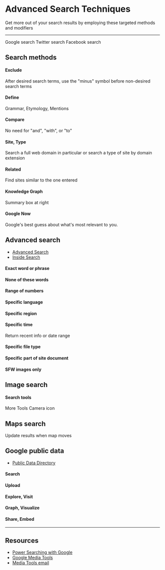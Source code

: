 # Advanced Search Techniques
Get more out of your search results by employing these targeted methods and modifiers

---

Google search
Twitter search
Facebook search


## Search methods
#### Exclude
After desired search terms, use the "minus" symbol before non-desired search terms
#### Define
Grammar, Etymology, Mentions
#### Compare
No need for "and", "with", or "to"
#### Site, Type
Search a full web domain in particular or search a type of site by domain extension
#### Related
Find sites similar to the one entered
#### Knowledge Graph
Summary box at right
#### Google Now
Google's best guess about what's most relevant to you.

## Advanced search
- [Advanced Search](https://google.com/advanced_search "Advanced search")
- [Inside Search](https://google.com/insidesearch "Inside search")

#### Exact word or phrase
#### None of these words
#### Range of numbers
#### Specific language
#### Specific region
#### Specific time
Return recent info or date range
#### Specific file type
#### Specific part of site document
#### SFW images only

## Image search
#### Search tools
More Tools
Camera icon

## Maps search
Update results when map moves

## Google public data
- [Public Data Directory](google.com/publicdata/directory "Find available data sets")

#### Search
#### Upload
#### Explore, Visit
#### Graph, Visualize
#### Share, Embed

---

## Resources

- [Power Searching with Google](http://powersearchingwithgoogle.com/)
- [Google Media Tools](https://google.com/mediatools "Google Media Tools")
- [Media Tools email](mediatools@google.com)

